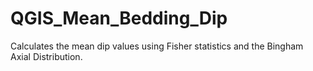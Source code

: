# QGIS_Mean_Bedding_Dip
Calculates the mean dip values using Fisher statistics and the Bingham Axial Distribution.
